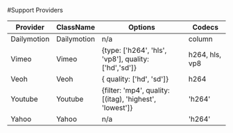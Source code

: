 #Support Providers


|Provider|ClassName|Options|Codecs|
|------|------|------|------|
|Dailymotion|Dailymotion|n/a|column|
|Vimeo|Vimeo|{type: ['h264', 'hls', 'vp8'], quality: ['hd','sd']}|h264, hls, vp8|
|Veoh|Veoh|{ quality: ['hd', 'sd']}|h264|
|Youtube|Youtube|{filter: 'mp4', quality: [(itag), 'highest', 'lowest']}|'h264'|
|Yahoo|Yahoo|n/a|'h264'|